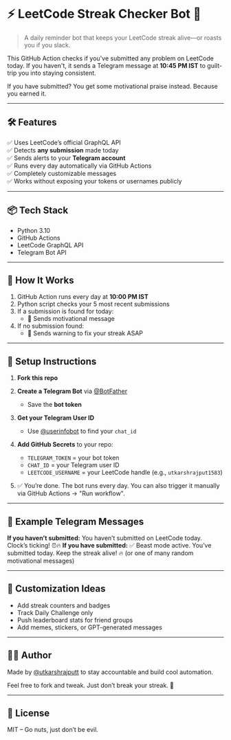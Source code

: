 # ⚡ LeetCode Streak Checker Bot 🔔

> A daily reminder bot that keeps your LeetCode streak alive—or roasts you if you slack.

This GitHub Action checks if you've submitted any problem on LeetCode today. If you haven't, it sends a Telegram message at **10:45 PM IST** to guilt-trip you into staying consistent.

If you have submitted? You get some motivational praise instead. Because you earned it.

---

## 🛠 Features

✅ Uses LeetCode’s official GraphQL API  
✅ Detects **any submission** made today  
✅ Sends alerts to your **Telegram account**  
✅ Runs every day automatically via GitHub Actions  
✅ Completely customizable messages  
✅ Works without exposing your tokens or usernames publicly

---

## 📦 Tech Stack

- Python 3.10
- GitHub Actions
- LeetCode GraphQL API
- Telegram Bot API

---

## 🧪 How It Works

1. GitHub Action runs every day at **10:00 PM IST**
2. Python script checks your 5 most recent submissions
3. If a submission is found for today:
   - 🎉 Sends motivational message
4. If no submission found:
   - 🔔 Sends warning to fix your streak ASAP

---

## 🚀 Setup Instructions

1. **Fork this repo**

2. **Create a Telegram Bot** via [@BotFather](https://t.me/BotFather)
   - Save the **bot token**

3. **Get your Telegram User ID**
   - Use [@userinfobot](https://t.me/userinfobot) to find your `chat_id`

4. **Add GitHub Secrets** to your repo:
   - `TELEGRAM_TOKEN` = your bot token
   - `CHAT_ID` = your Telegram user ID
   - `LEETCODE_USERNAME` = your LeetCode handle (e.g., `utkarshrajput1583`)

5. ✅ You’re done. The bot runs every day. You can also trigger it manually via GitHub Actions → "Run workflow".

---

## 🧠 Example Telegram Messages

**If you haven’t submitted:**
You haven’t submitted on LeetCode today. Clock’s ticking! ⏰🔥
**If you have submitted:**
✅ Beast mode active. You’ve submitted today. Keep the streak alive! 🔥
(or one of many random motivational messages)

---

## 🤖 Customization Ideas

- Add streak counters and badges
- Track Daily Challenge only
- Push leaderboard stats for friend groups
- Add memes, stickers, or GPT-generated messages

---

## 🧍‍♂️ Author

Made by [@utkarshrajputt](https://github.com/utkarshrajputt) to stay accountable and build cool automation.

Feel free to fork and tweak. Just don’t break your streak. 😤

---

## 🏁 License

MIT – Go nuts, just don’t be evil.
